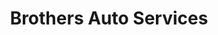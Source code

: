 ---
title: "Brothers Auto Services"
url: /philadelphia/brothers-auto-services/
shop: Autowerkstatt
---